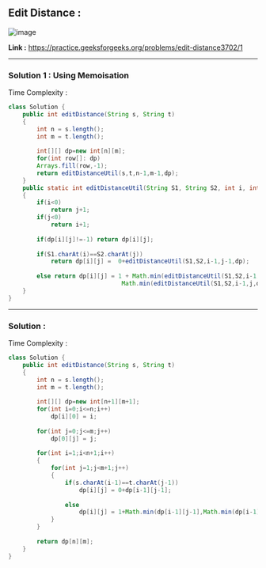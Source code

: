 ## Edit Distance :

![image](https://user-images.githubusercontent.com/23376002/167884193-322167a9-aa58-4376-a516-bcd867063221.png)


**Link :** https://practice.geeksforgeeks.org/problems/edit-distance3702/1


--------------------------------------------------------------------------------------------------------------------------------------------------------


### Solution 1 : Using Memoisation

Time Complexity :


```java
class Solution {
    public int editDistance(String s, String t) 
    {
        int n = s.length();
        int m = t.length();
        
        int[][] dp=new int[n][m];
        for(int row[]: dp)
        Arrays.fill(row,-1);
        return editDistanceUtil(s,t,n-1,m-1,dp);
    }
    public static int editDistanceUtil(String S1, String S2, int i, int j, int[][] dp)
    {
        if(i<0)
            return j+1;
        if(j<0)
            return i+1;
            
        if(dp[i][j]!=-1) return dp[i][j];
            
        if(S1.charAt(i)==S2.charAt(j))
            return dp[i][j] =  0+editDistanceUtil(S1,S2,i-1,j-1,dp);
            
        else return dp[i][j] = 1 + Math.min(editDistanceUtil(S1,S2,i-1,j-1,dp),
                                Math.min(editDistanceUtil(S1,S2,i-1,j,dp),editDistanceUtil(S1,S2,i,j-1,dp)));
    }
}
```


--------------------------------------------------------------------------------------------------------------------------------------------------------


### Solution :

Time Complexity :



```java
class Solution {
    public int editDistance(String s, String t) 
    {
        int n = s.length();
        int m = t.length();
        
        int[][] dp=new int[n+1][m+1];
        for(int i=0;i<=n;i++)
            dp[i][0] = i;
        
        for(int j=0;j<=m;j++)
            dp[0][j] = j;
        
        for(int i=1;i<n+1;i++)
        {
            for(int j=1;j<m+1;j++)
            {
                if(s.charAt(i-1)==t.charAt(j-1))
                    dp[i][j] = 0+dp[i-1][j-1];
                
                else 
                    dp[i][j] = 1+Math.min(dp[i-1][j-1],Math.min(dp[i-1][j],dp[i][j-1]));
            }
        }
        
        return dp[n][m];
    }
}
```



